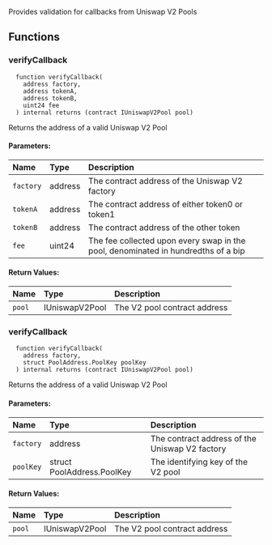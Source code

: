 Provides validation for callbacks from Uniswap V2 Pools

## Functions

### verifyCallback

```solidity
  function verifyCallback(
    address factory,
    address tokenA,
    address tokenB,
    uint24 fee
  ) internal returns (contract IUniswapV2Pool pool)
```

Returns the address of a valid Uniswap V2 Pool

#### Parameters:

| Name      | Type    | Description                                                                       |
| :-------- | :------ | :-------------------------------------------------------------------------------- |
| `factory` | address | The contract address of the Uniswap V2 factory                                    |
| `tokenA`  | address | The contract address of either token0 or token1                                   |
| `tokenB`  | address | The contract address of the other token                                           |
| `fee`     | uint24  | The fee collected upon every swap in the pool, denominated in hundredths of a bip |

#### Return Values:

| Name   | Type           | Description                  |
| :----- | :------------- | :--------------------------- |
| `pool` | IUniswapV2Pool | The V2 pool contract address |

### verifyCallback

```solidity
  function verifyCallback(
    address factory,
    struct PoolAddress.PoolKey poolKey
  ) internal returns (contract IUniswapV2Pool pool)
```

Returns the address of a valid Uniswap V2 Pool

#### Parameters:

| Name      | Type                       | Description                                    |
| :-------- | :------------------------- | :--------------------------------------------- |
| `factory` | address                    | The contract address of the Uniswap V2 factory |
| `poolKey` | struct PoolAddress.PoolKey | The identifying key of the V2 pool             |

#### Return Values:

| Name   | Type           | Description                  |
| :----- | :------------- | :--------------------------- |
| `pool` | IUniswapV2Pool | The V2 pool contract address |
